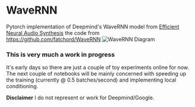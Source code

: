 # WaveRNN

Pytorch implementation of Deepmind's WaveRNN model from [Efficient Neural Audio Synthesis](https://arxiv.org/abs/1802.08435v1)
the code from  https://github.com/fatchord/WaveRNN
![WaveRNN Diagram](https://raw.githubusercontent.com/fatchord/WaveRNN/master/assets/WaveRNN.png)

### This is very much a work in progress

It's early days so there are just a couple of toy experiments online for now. The next couple of notebooks will be mainly concerned with speeding up the training (currently @ 0.5 batches/second) and  implementing local conditioning. 




**Disclaimer** I do not represent or work for Deepmind/Google.
